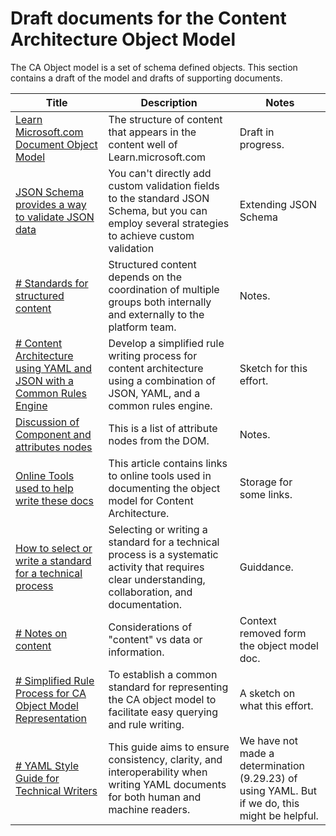 # Draft documents for the Content Architecture Object Model

The CA Object model is a set of schema defined objects. This section contains a draft of the model and drafts of supporting documents.

| Title | Description | Notes |
| --- | --- | --- |
| [Learn Microsoft.com Document Object Model](ca-document-object-model/document-object-model.md) | The structure of content that appears in the content well of Learn.microsoft.com | Draft in progress. |
| [JSON Schema provides a way to validate JSON data ](About-JSON-Schema.md) | You can't directly add custom validation fields to the standard JSON Schema, but you can employ several strategies to achieve custom validation | Extending JSON Schema |
| [# Standards for structured content](About-Standards.md) | Structured content depends on the coordination of multiple groups both internally and externally to the platform team. | Notes. |
| [# Content Architecture using YAML and JSON with a Common Rules Engine ](Content-architecture-using-YAML-JSON.md) | Develop a simplified rule writing process for content architecture using a combination of JSON, YAML, and a common rules engine. | Sketch for this effort. |
| [Discussion of Component and attributes nodes](Discussion-of-Component-Attribute-Nodes.md) | This is a list of attribute nodes from the DOM. | Notes. |
| [Online Tools used to help write these docs](Doc-Tools-For-OM.md) | This article contains links to online tools used in documenting the object model for Content Architecture. | Storage for some links. |Develop a simplified rule writing process for content architecture using a combination of JSON, YAML, and a common rules engine.
| [How to select or write a standard for a technical process](How-Select-Standard.md) | Selecting or writing a standard for a technical process is a systematic activity that requires clear understanding, collaboration, and documentation. | Guiddance. |
| [# Notes on content](Notes-on-Content.md) | Considerations of "content" vs data or information. | Context removed form the object model doc. |
| [# Simplified Rule Process for CA Object Model Representation](Simplified-Rule-Process.md) | To establish a common standard for representing the CA object model to facilitate easy querying and rule writing. | A sketch on what this effort. |
| [# YAML Style Guide for Technical Writers](YAML-Guide.md) | This guide aims to ensure consistency, clarity, and interoperability when writing YAML documents for both human and machine readers. | We have not made a determination (9.29.23) of using YAML. But if we do, this might be helpful. |